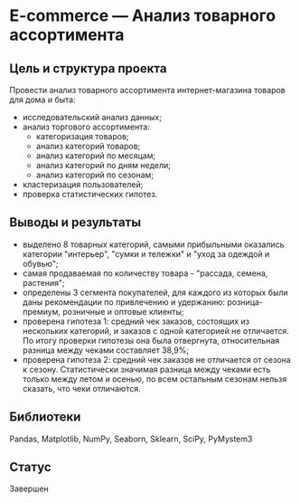 # E-commerce — Анализ товарного ассортимента

## Цель и структура проекта

Провести анализ товарного ассортимента интернет-магазина товаров для дома и быта: 

- исследовательский анализ данных;
- анализ торгового ассортимента:
  - категоризация товаров;
  - анализ категорий товаров;
  - анализ категорий по месяцам;
  - анализ категорий по дням недели;
  - анализ категорий по сезонам;
- кластеризация пользователей;
- проверка статистических гипотез.

## Выводы и результаты

- выделено 8 товарных категорий, самыми прибыльными оказались категории "интерьер", "сумки и тележки" и "уход за одеждой и обувью";
- самая продаваемая по количеству товара - "рассада, семена, растения";
- определены 3 сегмента покупателей, для каждого из которых были даны рекомендации по привлечению и удержанию: розница-премиум, розничные и оптовые клиенты;
- проверена гипотеза 1: средний чек заказов, состоящих из нескольких категорий, и заказов с одной категорией не отличается. По итогу проверки гипотезы она была отвергнута, относительная разница между чеками составляет 38,9%;
- проверена гипотеза 2: средний чек заказов не отличается от сезона к сезону. Статистически значимая разница между чеками есть только между летом и осенью, по всем остальным сезонам нельзя сказать, что чеки отличаются.

## Библиотеки
Pandas, Matplotlib, NumPy, Seaborn, Sklearn, SciPy, PyMystem3

## Статус
Завершен
